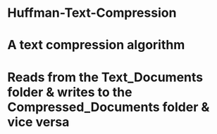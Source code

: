# Huffman-Text-Compression
# A text compression algorithm
# Reads from the Text_Documents folder & writes to the Compressed_Documents folder & vice versa
